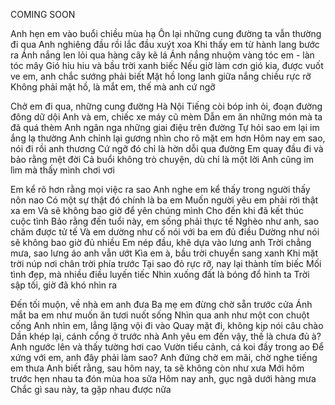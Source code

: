 COMING SOON

Anh hẹn em vào buổi chiều mùa hạ
Ôn lại những cung đường ta vẫn thường đi qua
Anh nghiêng đầu rồi lắc đầu xuýt xoa
Khi thấy em từ hành lang bước ra
Ánh nắng len lỏi qua hàng cây kẽ lá
Ánh nắng nhuộm vàng tóc em - làn tóc mây
Gió hiu hiu và bầu trời xanh biếc
Nếu giờ làm cơn gió kia, được vuốt ve em, anh chắc sướng phải biết
Mặt hồ long lanh giữa nắng chiều rực rỡ
Không phải mặt hồ, là mắt em, thế mà anh cứ ngỡ

Chở em đi qua, những cung đường Hà Nội
Tiếng còi bóp inh ỏi, đoạn đường đông dữ dội
Anh và em, chiếc xe máy cũ mèm
Dẫn em ăn những món mà ta đã quá thèm
Anh ngân nga những giai điệu trên đường
Tự hỏi sao em lại im ắng lạ thường
Anh chỉnh lại gương nhìn cho rõ mặt em hơn
Hôm nay em sao, nói đi rồi anh thương
Cứ ngỡ đó chỉ là hờn dỗi qua đường
Em quay đầu đi và bảo rằng mệt đời
Cả buổi không trò chuyện, dù chỉ là một lời
Anh cũng im lìm mà thấy mình chơi vơi

Em kể rõ hơn rằng mọi việc ra sao
Anh nghe em kể thấy trong người thấy nôn nao
Có một sự thật đó chính là ba em
Muốn người yêu em phải rời thật xa em
Và sẽ không bao giờ để yên chúng mình
Cho đến khi đã kết thúc cuộc tình
Bảo rằng đến tuổi này, em sống phải thực tế
Nghèo như anh, sao chăm được tử tế
Và em dường như cố nói với ba em đủ điều
Dường như nói sẽ không bao giờ đủ nhiều
Em nép đầu, khẽ dựa vào lưng anh
Trời chẳng mưa, sao lưng áo anh vẫn ướt
Kìa em à, bầu trời chuyển sang xanh 
Khi mặt trời núp nơi chân trời phía trước
Tại sao đỏ rực rỡ, nay lại thành tím biếc
Mối tình đẹp, mà nhiều điều luyến tiếc
Nhìn xuống đất là bóng đổ hình ta
Trời sập tối, giờ đã khó nhìn ra

Đến tối muộn, về nhà em anh đưa
Ba mẹ em đừng chờ sẵn trước cửa
Ánh mắt ba em như muốn ăn tươi nuốt sống
Nhìn qua anh như một con chuột cống
Anh nhìn em, lẳng lặng vội đi vào
Quay mặt đi, không kịp nói câu chào
Dần khép lại, cánh cổng ở trước nhà
Anh yêu em đến vậy, thế là chưa đủ à?
Anh ngước lên và thấy tường hơi cao
Vườn tiểu cảnh, cá koi đầy trong ao
Để xứng với em, anh đây phải làm sao?
Anh đứng chờ em mãi, chờ nghe tiếng em thưa
Anh biết rằng, sau hôm nay, ta sẽ không còn như xưa
Mới hôm trước hẹn nhau ta đón mùa hoa sữa
Hôm nay anh, gục ngã dưới hàng mưa
Chắc gì sau này, ta gặp nhau được nữa

